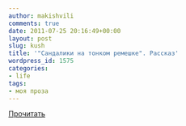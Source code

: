 ```yaml
---
author: makishvili
comments: true
date: 2011-07-25 20:16:49+00:00
layout: post
slug: kush
title: '"Сандалики на тонком ремешке". Рассказ'
wordpress_id: 1575
categories:
- life
tags:
- моя проза
---
```


[Прочитать](http://makishvili.com/proza/kush.html)
